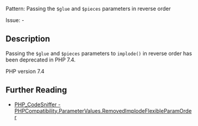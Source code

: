 Pattern: Passing the `$glue` and `$pieces` parameters in reverse order

Issue: -

## Description

Passing the `$glue` and `$pieces` parameters to `implode()` in reverse order has been deprecated in PHP 7.4.

PHP version 7.4

## Further Reading

* [PHP_CodeSniffer - PHPCompatibility.ParameterValues.RemovedImplodeFlexibleParamOrder](https://github.com/PHPCompatibility/PHPCompatibility/tree/develop/PHPCompatibility/Sniffs/ParameterValues/RemovedImplodeFlexibleParamOrderSniff.php)